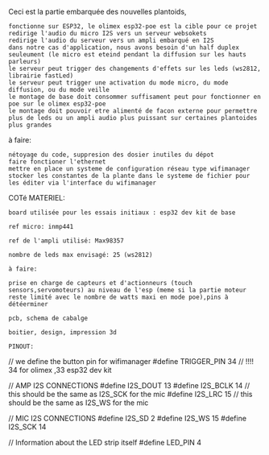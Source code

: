 Ceci est la partie embarquée des nouvelles plantoids,

    fonctionne sur ESP32, le olimex esp32-poe est la cible pour ce projet
    redirige l'audio du micro I2S vers un serveur websokets
    redirige l'audio du serveur vers un ampli embarqué en I2S
    dans notre cas d'application, nous avons besoin d'un half duplex seuleument (le micro est eteind pendant la diffusion sur les hauts parleurs)
    le serveur peut trigger des changements d'effets sur les leds (ws2812, librairie fastLed)
    le serveur peut trigger une activation du mode micro, du mode diffusion, ou du mode veille
    le montage de base doit consommer suffisament peut pour fonctionner en poe sur le olimex esp32-poe
    le montage doit pouvoir etre alimenté de facon externe pour permettre plus de leds ou un ampli audio plus puissant sur certaines plantoides plus grandes

à faire:

    nétoyage du code, suppresion des dosier inutiles du dépot
    faire fonctioner l'ethernet
    mettre en place un systeme de configuration réseau type wifimanager
    stocker les constantes de la plante dans le systeme de fichier pour les éditer via l'interface du wifimanager

COTé MATERIEL:

    board utilisée pour les essais initiaux : esp32 dev kit de base

    ref micro: inmp441

    ref de l'ampli utilisé: Max98357

    nombre de leds max envisagé: 25 (ws2812)

    à faire:

    prise en charge de capteurs et d'actionneurs (touch sensors,servomoteurs) au niveau de l'esp (meme si la partie moteur reste limité avec le nombre de watts maxi en mode poe),pins à détéerminer

    pcb, schema de cabalge

    boitier, design, impression 3d

    PINOUT: 
    
// we define the button pin for wifimanager
#define TRIGGER_PIN 34                // !!!! 34 for olimex ,33 esp32 dev kit
    
// AMP I2S CONNECTIONS
#define I2S_DOUT 13
#define I2S_BCLK 14  // this should be the same as I2S_SCK for the mic
#define I2S_LRC 15   // this should be the same as I2S_WS for the mic

// MIC I2S CONNECTIONS
#define I2S_SD 2
#define I2S_WS 15
#define I2S_SCK 14

// Information about the LED strip itself
#define LED_PIN 4
